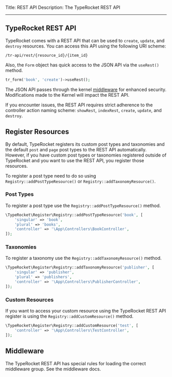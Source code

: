Title: REST API
Description: The TypeRocket REST API

---

## TypeRocket REST API

TypeRocket comes with a REST API that can be used to `create`, `update`, and `destroy` resources. You can access this API using the following URI scheme:

```
/tr-api/rest/{resource_id}/{item_id}
```

Also, the `Form` object has quick access to the JSON API via the `useRest()` method.

```php
tr_form('book', 'create')->useRest();
```

The JSON API passes through the kernel [middleware](https://typerocket.com/docs/v5/middleware/) for enhanced security. Modifications made to the Kernel will impact the REST API.

If you encounter issues, the REST API requires strict adherence to the controller action naming scheme: `showRest`,  `indexRest`, `create`, `update`, and `destroy`.

## Register Resources

By default, TypeRocket registers its custom post types and taxonomies and the default `post` and `page` post types to the REST API automatically. However, if you have custom post types or taxonomies registered outside of TypeRocket and you want to use the REST API, you register those resources.

To register a post type need to do so using `Registry::addPostTypeResource()` or `Registry::addTaxonomyResource()`.

### Post Types

To register a post type use the `Registry::addPostTypeResource()` method.

```php
\TypeRocket\Register\Registry::addPostTypeResource('book', [
	'singular' => 'book',
	'plural' => 'books',
	'controller' => '\App\Controllers\BookController',
]);
```

### Taxonomies

To register a taxonomy use the `Registry::addTaxonomyResource()` method.

```php
\TypeRocket\Register\Registry::addTaxonomyResource('publisher', [
	'singular' => 'publisher',
	'plural' => 'publishers',
	'controller' => '\App\Controllers\PublisherController',
]);
```

### Custom Resources

If you want to access your custom resource using the TypeRocket REST API register is using the `Registry::addCustomResource()` method.

```php
\TypeRocket\Register\Registry::addCustomResource('test', [
	'controller' => '\App\Controllers\TestController',
]);
```

## Middleware

The TypeRocket REST API has special rules for loading the correct middleware group. See the middleware docs.